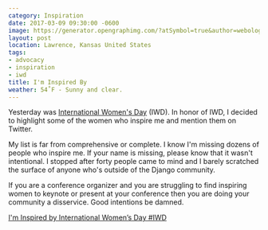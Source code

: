 ```yaml
---
category: Inspiration
date: 2017-03-09 09:30:00 -0600
image: https://generator.opengraphimg.com/?atSymbol=true&author=webology&authorSize=text-2xl&tags=advocacy%2Cinspiration%2Ciwd&title=I%27m+Inspired+By
layout: post
location: Lawrence, Kansas United States
tags:
- advocacy
- inspiration
- iwd
title: I'm Inspired By
weather: 54˚F - Sunny and clear.
---
```


Yesterday was [International Women's Day](https://en.wikipedia.org/wiki/International_Women's_Day) (IWD). In honor of IWD, I decided to highlight some of the women who inspire me and mention them on Twitter.

My list is far from comprehensive or complete. I know I'm missing dozens of people who inspire me. If your name is missing, please know that it wasn't intentional. I stopped after forty people came to mind and I barely scratched the surface of anyone who's outside of the Django community.

If you are a conference organizer and you are struggling to find inspiring women to keynote or present at your conference then you are doing your community a disservice. Good intentions be damned. 

<a class="twitter-moment" href="https://twitter.com/i/moments/839613911754244097">I&#39;m Inspired by International Women’s Day #IWD</a> <script async src="//platform.twitter.com/widgets.js" charset="utf-8"></script>